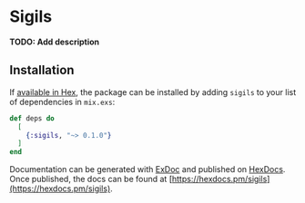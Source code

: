 # Sigils

**TODO: Add description**

## Installation

If [available in Hex](https://hex.pm/docs/publish), the package can be installed
by adding `sigils` to your list of dependencies in `mix.exs`:

```elixir
def deps do
  [
    {:sigils, "~> 0.1.0"}
  ]
end
```

Documentation can be generated with [ExDoc](https://github.com/elixir-lang/ex_doc)
and published on [HexDocs](https://hexdocs.pm). Once published, the docs can
be found at [https://hexdocs.pm/sigils](https://hexdocs.pm/sigils).


